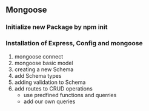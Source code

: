 ## Mongoose

### Initialize new Package by npm init

### Installation of Express, Config and mongoose

1. mongoose connect
2. mongoose basic model
3. creating a new Schema
4. add Schema types
5. adding validation to Schema
6. add routes to CRUD operations
    - use predfined functions and querries
    - add our own queries